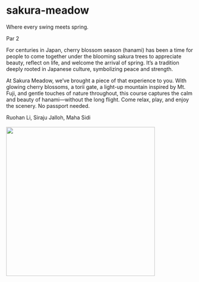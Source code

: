 # sakura-meadow
Where every swing meets spring.

Par 2

For centuries in Japan, cherry blossom season (hanami) has been a time for people to come together under the blooming sakura trees to appreciate beauty, reflect on life, and welcome the arrival of spring. It’s a tradition deeply rooted in Japanese culture, symbolizing peace and strength.

At Sakura Meadow, we’ve brought a piece of that experience to you. With glowing cherry blossoms, a torii gate, a light-up mountain inspired by Mt. Fuji, and gentle touches of nature throughout, this course captures the calm and beauty of hanami—without the long flight. Come relax, play, and enjoy the scenery. No passport needed.

Ruohan Li, Siraju Jalloh, Maha Sidi </br></br>
<img align="left" src="https://github.com/user-attachments/assets/011ce4ce-8c99-42cc-9f52-1ba9fb0751b5" width="400"/>
